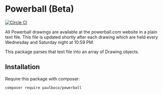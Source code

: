 # Powerball (Beta)

[![Circle CI](https://circleci.com/gh/paulboco/powerball/tree/master.svg?style=shield)](https://circleci.com/gh/paulboco/powerball/tree/master)

All Powerball drawings are available at the powerball.com website in a plain text file.
This file is updated shortly after each drawing which are held every Wednesday and Saturday night at 10:59 PM.

This package parses that text file into an array of Drawing objects.

## Installation

Require this package with composer:

```
composer require paulboco/powerball
```
